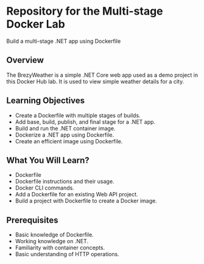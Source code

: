 # Repository for the Multi-stage Docker Lab
 
Build a multi-stage .NET app using Dockerfile

## Overview
The BrezyWeather is a simple .NET Core web app used as a demo project in this Docker Hub lab. It is used to view simple weather details for a city. 

## Learning Objectives
- Create a Dockerfile with multiple stages of builds.
- Add base, build, publish, and final stage for a .NET app.
- Build and run the .NET container image.
- Dockerize a .NET app using Dockerfile.
- Create an efficient image using Dockerfile. 

## What You Will Learn?
- Dockerfile
- Dockerfile instructions and their usage.
- Docker CLI commands.
- Add a Dockerfile for an existing Web API project.
- Build a project with Dockerfile to create a Docker image.

## Prerequisites
- Basic knowledge of Dockerfile.
- Working knowledge on .NET. 
- Familiarity with container concepts.
- Basic understanding of HTTP operations.
